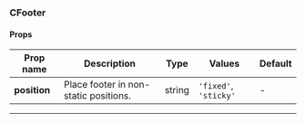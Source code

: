### CFooter

#### Props

| Prop name    | Description                           | Type   | Values                | Default |
| ------------ | ------------------------------------- | ------ | --------------------- | ------- |
| **position** | Place footer in non-static positions. | string | `'fixed'`, `'sticky'` | -       |

---
